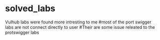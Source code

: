 # solved_labs
Vulhub labs were found more intresting to me
#most of the port swigger labs are not connect directly to user 
#Their are some issue releated to the protswigger labs
